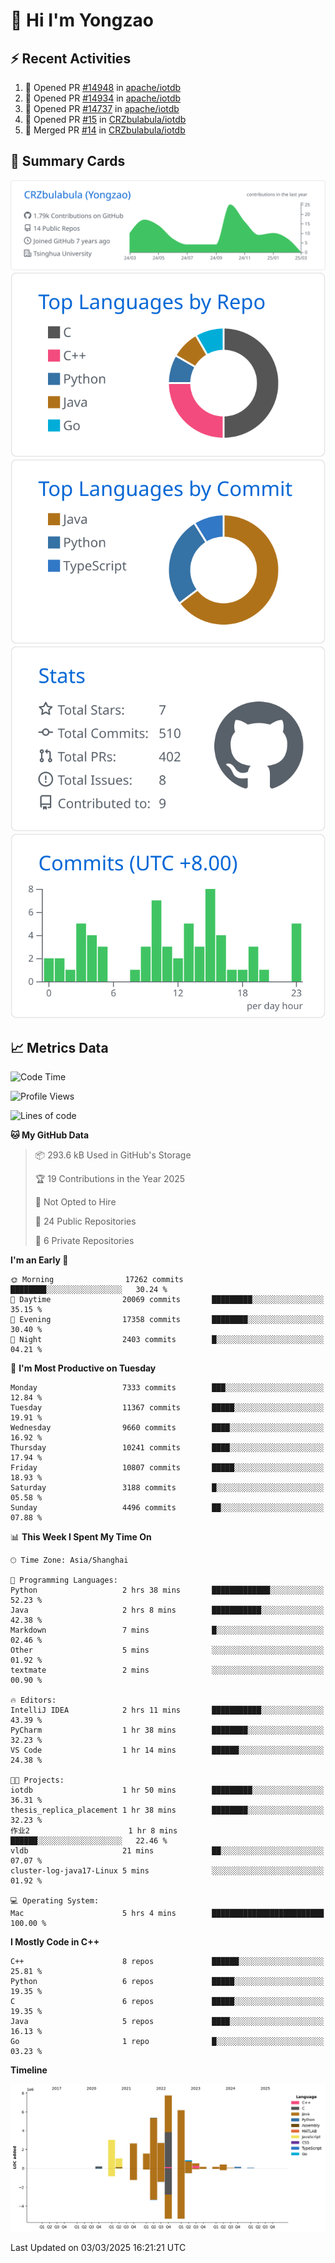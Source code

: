 # 👋 Hi I'm Yongzao

## ⚡ Recent Activities
<!--START_SECTION:activity-->
1. 💪 Opened PR [#14948](https://github.com/apache/iotdb/pull/14948) in [apache/iotdb](https://github.com/apache/iotdb)
2. 💪 Opened PR [#14934](https://github.com/apache/iotdb/pull/14934) in [apache/iotdb](https://github.com/apache/iotdb)
3. 💪 Opened PR [#14737](https://github.com/apache/iotdb/pull/14737) in [apache/iotdb](https://github.com/apache/iotdb)
4. 💪 Opened PR [#15](https://github.com/CRZbulabula/iotdb/pull/15) in [CRZbulabula/iotdb](https://github.com/CRZbulabula/iotdb)
5. 🎉 Merged PR [#14](https://github.com/CRZbulabula/iotdb/pull/14) in [CRZbulabula/iotdb](https://github.com/CRZbulabula/iotdb)
<!--END_SECTION:activity-->

## 🎑 Summary Cards

[![](https://raw.githubusercontent.com/CRZbulabula/CRZbulabula/main/profile-summary-card-output/github/0-profile-details.svg)](https://github.com/vn7n24fzkq/github-profile-summary-cards)
[![](https://raw.githubusercontent.com/CRZbulabula/CRZbulabula/main/profile-summary-card-output/github/1-repos-per-language.svg)](https://github.com/vn7n24fzkq/github-profile-summary-cards) [![](https://raw.githubusercontent.com/CRZbulabula/CRZbulabula/main/profile-summary-card-output/github/2-most-commit-language.svg)](https://github.com/vn7n24fzkq/github-profile-summary-cards)
[![](https://raw.githubusercontent.com/CRZbulabula/CRZbulabula/main/profile-summary-card-output/github/3-stats.svg)](https://github.com/vn7n24fzkq/github-profile-summary-cards) [![](https://raw.githubusercontent.com/CRZbulabula/CRZbulabula/main/profile-summary-card-output/github/4-productive-time.svg)](https://github.com/vn7n24fzkq/github-profile-summary-cards)

## 📈 Metrics Data

<!--START_SECTION:waka-->
![Code Time](http://img.shields.io/badge/Code%20Time-824%20hrs%2045%20mins-blue)

![Profile Views](http://img.shields.io/badge/Profile%20Views-0-blue)

![Lines of code](https://img.shields.io/badge/From%20Hello%20World%20I%27ve%20Written-32.6%20million%20lines%20of%20code-blue)

**🐱 My GitHub Data** 

> 📦 293.6 kB Used in GitHub's Storage 
 > 
> 🏆 19 Contributions in the Year 2025
 > 
> 🚫 Not Opted to Hire
 > 
> 📜 24 Public Repositories 
 > 
> 🔑 6 Private Repositories 
 > 
**I'm an Early 🐤** 

```text
🌞 Morning                17262 commits       ████████░░░░░░░░░░░░░░░░░   30.24 % 
🌆 Daytime                20069 commits       █████████░░░░░░░░░░░░░░░░   35.15 % 
🌃 Evening                17358 commits       ████████░░░░░░░░░░░░░░░░░   30.40 % 
🌙 Night                  2403 commits        █░░░░░░░░░░░░░░░░░░░░░░░░   04.21 % 
```
📅 **I'm Most Productive on Tuesday** 

```text
Monday                   7333 commits        ███░░░░░░░░░░░░░░░░░░░░░░   12.84 % 
Tuesday                  11367 commits       █████░░░░░░░░░░░░░░░░░░░░   19.91 % 
Wednesday                9660 commits        ████░░░░░░░░░░░░░░░░░░░░░   16.92 % 
Thursday                 10241 commits       ████░░░░░░░░░░░░░░░░░░░░░   17.94 % 
Friday                   10807 commits       █████░░░░░░░░░░░░░░░░░░░░   18.93 % 
Saturday                 3188 commits        █░░░░░░░░░░░░░░░░░░░░░░░░   05.58 % 
Sunday                   4496 commits        ██░░░░░░░░░░░░░░░░░░░░░░░   07.88 % 
```


📊 **This Week I Spent My Time On** 

```text
🕑︎ Time Zone: Asia/Shanghai

💬 Programming Languages: 
Python                   2 hrs 38 mins       █████████████░░░░░░░░░░░░   52.23 % 
Java                     2 hrs 8 mins        ███████████░░░░░░░░░░░░░░   42.38 % 
Markdown                 7 mins              █░░░░░░░░░░░░░░░░░░░░░░░░   02.46 % 
Other                    5 mins              ░░░░░░░░░░░░░░░░░░░░░░░░░   01.92 % 
textmate                 2 mins              ░░░░░░░░░░░░░░░░░░░░░░░░░   00.90 % 

🔥 Editors: 
IntelliJ IDEA            2 hrs 11 mins       ███████████░░░░░░░░░░░░░░   43.39 % 
PyCharm                  1 hr 38 mins        ████████░░░░░░░░░░░░░░░░░   32.23 % 
VS Code                  1 hr 14 mins        ██████░░░░░░░░░░░░░░░░░░░   24.38 % 

🐱‍💻 Projects: 
iotdb                    1 hr 50 mins        █████████░░░░░░░░░░░░░░░░   36.31 % 
thesis_replica_placement 1 hr 38 mins        ████████░░░░░░░░░░░░░░░░░   32.23 % 
作业2                      1 hr 8 mins         ██████░░░░░░░░░░░░░░░░░░░   22.46 % 
vldb                     21 mins             ██░░░░░░░░░░░░░░░░░░░░░░░   07.07 % 
cluster-log-java17-Linux 5 mins              ░░░░░░░░░░░░░░░░░░░░░░░░░   01.92 % 

💻 Operating System: 
Mac                      5 hrs 4 mins        █████████████████████████   100.00 % 
```

**I Mostly Code in C++** 

```text
C++                      8 repos             ██████░░░░░░░░░░░░░░░░░░░   25.81 % 
Python                   6 repos             █████░░░░░░░░░░░░░░░░░░░░   19.35 % 
C                        6 repos             █████░░░░░░░░░░░░░░░░░░░░   19.35 % 
Java                     5 repos             ████░░░░░░░░░░░░░░░░░░░░░   16.13 % 
Go                       1 repo              █░░░░░░░░░░░░░░░░░░░░░░░░   03.23 % 
```



**Timeline**

![Lines of Code chart](https://raw.githubusercontent.com/CRZbulabula/CRZbulabula/main/assets/bar_graph.png)


 Last Updated on 03/03/2025 16:21:21 UTC
<!--END_SECTION:waka-->

